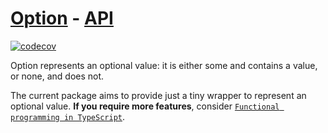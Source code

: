 # [Option](https://tscommon.github.io/monorepo/packages/option) - [API](https://tscommon.github.io/monorepo/api/option)

[![codecov](https://codecov.io/gh/tscommon/monorepo/graph/badge.svg?token=I222OQNV9L)](https://codecov.io/gh/tscommon/monorepo)

Option represents an optional value: it is either some and contains a value, or none, and does not.

The current package aims to provide just a tiny wrapper to represent an optional value. **If you require more features**, consider [`Functional programming in TypeScript`](https://www.npmjs.com/package/fp-ts).
